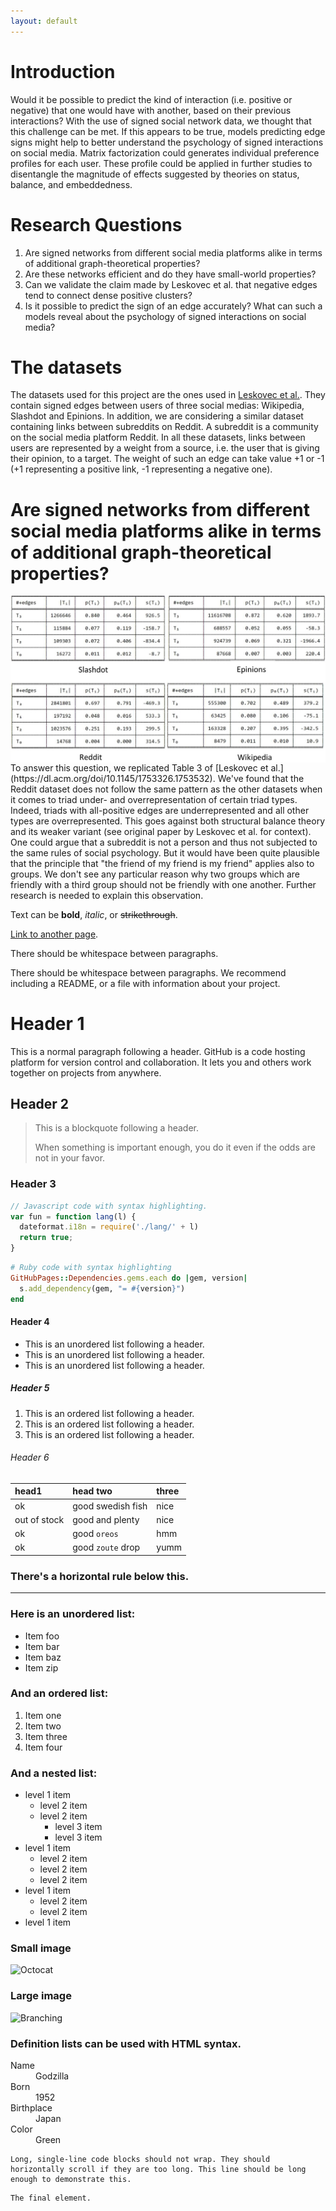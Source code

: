 ```yaml
---
layout: default
---
```


# Introduction
Would it be possible to predict the kind of interaction (i.e. positive or negative) that one would have with another, based on their previous interactions? With the use of signed social network data, we thought that this challenge can be met. If this appears to be true, models predicting edge signs might help to better understand the psychology of signed interactions on social media. Matrix factorization could generates individual preference profiles for each user. These profile could be applied in further studies to disentangle the magnitude of effects suggested by theories on status, balance, and embeddedness.

# Research Questions
1. Are signed networks from different social media platforms alike in terms of additional graph-theoretical properties?
2. Are these networks efficient and do they have small-world properties?
3. Can we validate the claim made by Leskovec et al. that negative edges tend to connect dense positive clusters?
4. Is it possible to predict the sign of an edge accurately? What can such a models reveal about the psychology of signed interactions on social media?

# The datasets
The datasets used for this project are the ones used in [Leskovec et al.](https://dl.acm.org/doi/10.1145/1753326.1753532). They contain signed edges between users of three social medias: Wikipedia, Slashdot and Epinions. In addition, we are considering a similar dataset containing links between subreddits on Reddit. A subreddit is a community on the social media platform Reddit. In all these datasets, links between users are represented by a weight from a source, i.e. the user that is giving their opinion, to a target. The weight of such an edge can take value +1 or -1 (+1 representing a positive link, -1 representing a negative one). 

# Are signed networks from different social media platforms alike in terms of additional graph-theoretical properties?

<img align="right" src="images/results.jpg"  width="550">
To answer this question, we replicated Table 3 of [Leskovec et al.](https://dl.acm.org/doi/10.1145/1753326.1753532). We've found that the Reddit dataset does not follow the same pattern as the other datasets when it comes to triad under- and overrepresentation of certain triad types. Indeed, triads with all-positive edges are underrepresented and all other types are overrepresented. This goes against both structural balance theory and its weaker variant (see original paper by Leskovec et al. for context). One could argue that a subreddit is not a person and thus not subjected to the same rules of social psychology. But it would have been quite plausible that the principle that "the friend of my friend is my friend" applies also to groups. We don't see any particular reason why two groups which are friendly with a third group should not be friendly with one another. Further research is needed to explain this observation.













Text can be **bold**, _italic_, or ~~strikethrough~~.

[Link to another page](./another-page.html).

There should be whitespace between paragraphs.

There should be whitespace between paragraphs. We recommend including a README, or a file with information about your project.

# Header 1

This is a normal paragraph following a header. GitHub is a code hosting platform for version control and collaboration. It lets you and others work together on projects from anywhere.

## Header 2

> This is a blockquote following a header.
>
> When something is important enough, you do it even if the odds are not in your favor.

### Header 3

```js
// Javascript code with syntax highlighting.
var fun = function lang(l) {
  dateformat.i18n = require('./lang/' + l)
  return true;
}
```

```ruby
# Ruby code with syntax highlighting
GitHubPages::Dependencies.gems.each do |gem, version|
  s.add_dependency(gem, "= #{version}")
end
```

#### Header 4

*   This is an unordered list following a header.
*   This is an unordered list following a header.
*   This is an unordered list following a header.

##### Header 5

1.  This is an ordered list following a header.
2.  This is an ordered list following a header.
3.  This is an ordered list following a header.

###### Header 6

| head1        | head two          | three |
|:-------------|:------------------|:------|
| ok           | good swedish fish | nice  |
| out of stock | good and plenty   | nice  |
| ok           | good `oreos`      | hmm   |
| ok           | good `zoute` drop | yumm  |

### There's a horizontal rule below this.

* * *

### Here is an unordered list:

*   Item foo
*   Item bar
*   Item baz
*   Item zip

### And an ordered list:

1.  Item one
1.  Item two
1.  Item three
1.  Item four

### And a nested list:

- level 1 item
  - level 2 item
  - level 2 item
    - level 3 item
    - level 3 item
- level 1 item
  - level 2 item
  - level 2 item
  - level 2 item
- level 1 item
  - level 2 item
  - level 2 item
- level 1 item

### Small image

![Octocat](https://github.githubassets.com/images/icons/emoji/octocat.png)

### Large image

![Branching](https://guides.github.com/activities/hello-world/branching.png)


### Definition lists can be used with HTML syntax.

<dl>
<dt>Name</dt>
<dd>Godzilla</dd>
<dt>Born</dt>
<dd>1952</dd>
<dt>Birthplace</dt>
<dd>Japan</dd>
<dt>Color</dt>
<dd>Green</dd>
</dl>

```
Long, single-line code blocks should not wrap. They should horizontally scroll if they are too long. This line should be long enough to demonstrate this.
```

```
The final element.
```
